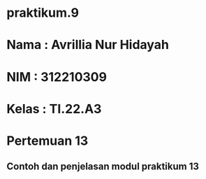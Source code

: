 # praktikum.9
# Nama : Avrillia Nur Hidayah
# NIM : 312210309
# Kelas : TI.22.A3
# Pertemuan 13
## Contoh dan penjelasan modul praktikum 13
